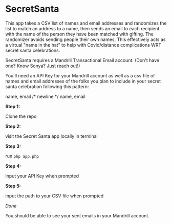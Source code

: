 # SecretSanta #

This app takes a CSV list of names and email addresses and randomizes the list to match an address to a name, then sends an email to each recipient with the name of the person they have been matched with gifting.
The randomizer avoids sending people their own names. This effectively acts as a virtual "name in the hat" to help with Covid/distance complications WRT secret santa celebrations.

SecretSanta requires a Mandrill Transactional Email account. (Don't have one? Know Sonya? Just reach out!)

You'll need an API Key for your Mandrill account as well as a csv file of names and email addresses of the folks you plan to include in your secret santa celebration
following this pattern:

name, email /* newline */
name, email

**Step 1:**

Clone the repo

**Step 2:**

visit the Secret Santa app locally in terminal

**Step 3:**

run `php app.php`

**Step 4:**

input your API Key when prompted

**Step 5:**

input the path to your CSV file when prompted

*Done*

You should be able to see your sent emails in your Mandrill account.
